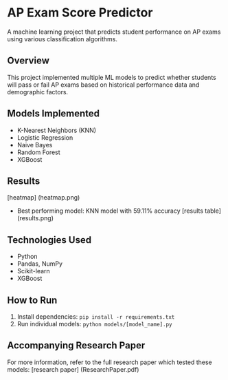 # AP Exam Score Predictor

A machine learning project that predicts student performance on AP exams using various classification algorithms.

## Overview
This project implemented multiple ML models to predict whether students will pass or fail AP exams based on historical performance data and demographic factors.

## Models Implemented
- K-Nearest Neighbors (KNN)
- Logistic Regression
- Naive Bayes
- Random Forest
- XGBoost

## Results
[heatmap] (heatmap.png)
- Best performing model: KNN model with 59.11% accuracy
[results table] (results.png)

## Technologies Used
- Python
- Pandas, NumPy
- Scikit-learn
- XGBoost

## How to Run
1. Install dependencies: `pip install -r requirements.txt`
2. Run individual models: `python models/[model_name].py`

## Accompanying Research Paper
For more information, refer to the full research paper which tested these models:
[research paper] (ResearchPaper.pdf)